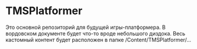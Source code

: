 # TMSPlatformer
Это основной репозиторий для будущей игры-платформера. В вордовском документе будет что-то вроде небольшого диздока.
Весь кастомный контент будет расположен в папке /Content/TMSPlatformer/...
